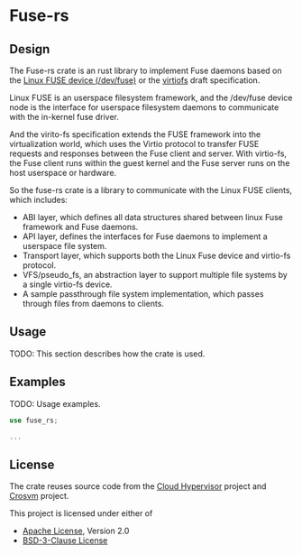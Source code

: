 # Fuse-rs

## Design

The Fuse-rs crate is an rust library to implement Fuse daemons based on the
[Linux FUSE device (/dev/fuse)](https://www.kernel.org/doc/html/latest/filesystems/fuse.html)
or the [virtiofs](https://stefanha.github.io/virtio/virtio-fs.html#x1-41500011) draft specification.

Linux FUSE is an userspace filesystem framework, and the /dev/fuse device node is the interface for
userspace filesystem daemons to communicate with the in-kernel fuse driver.

And the virito-fs specification extends the FUSE framework into the virtualization world, which uses
the Virtio protocol to transfer FUSE requests and responses between the Fuse client and server.
With virtio-fs, the Fuse client runs within the guest kernel and the Fuse server runs on the host
userspace or hardware.

So the fuse-rs crate is a library to communicate with the Linux FUSE clients, which includes:
- ABI layer, which defines all data structures shared between linux Fuse framework and Fuse daemons.
- API layer, defines the interfaces for Fuse daemons to implement a userspace file system.
- Transport layer, which supports both the Linux Fuse device and virtio-fs protocol.
- VFS/pseudo_fs, an abstraction layer to support multiple file systems by a single virtio-fs device.
- A sample passthrough file system implementation, which passes through files from daemons to clients. 

## Usage

TODO: This section describes how the crate is used.

## Examples

TODO: Usage examples.

```rust
use fuse_rs;

...
```

## License
The crate reuses source code from the [Cloud Hypervisor](https://github.com/cloud-hypervisor/cloud-hypervisor) project
and [Crosvm](https://chromium.googlesource.com/chromiumos/platform/crosvm/) project.

This project is licensed under either of
- [Apache License](http://www.apache.org/licenses/LICENSE-2.0), Version 2.0
- [BSD-3-Clause License](https://opensource.org/licenses/BSD-3-Clause)
